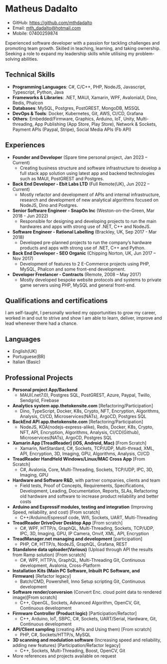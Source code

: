 # Matheus Dadalto

- GitHub: https://github.com/mthdadalto
- Email: mth_dadalto@hotmail.com
- Mobile: 07400259874

Experienced software developer with a passion for tackling challenges and promoting team growth. Skilled in teaching, learning, and taking ownership. Seeking a role to expand my leadership skills while utilising my problem-solving abilities.

## Technical Skills

- **Programming Languages**: C#, C/C++, PHP, NodeJS, Javascript, Typescript, Python, Java
- **Frameworks & Libraries**: .NET, MAUI, Xamarin, WPF, AvaloniaUI, Dino, Redis, Phalcon
- **Databases**: MySQL, Postgres, PostGREST, MongoDB, MSSQL
- **DevOps & Tools**: Docker, Kubernetes, Git, AWS, CI/CD, Grafana
- **Others**: Embedded/Firmware, Graphics, Arduino, IoT, Unity, Multi-threading, App Publishing (App Store, Play Store), Network & Sockets, Payment APIs (Paypal, Stripe), Social Media APIs (Fb API)

## Experiences

- **Founder and Developer** (Spare time personal project, Jan 2023 – Current)
    - Creating business structure and software infrastructure to develop a full stack app solution using latest app and backend technologies such as MAUI, PostGREST and Postgres.
- **Back End Developer - Ebit Labs LTD** (Full Remote(UK), Jun 2022 – Current)
    - Mostly refactor and development of APIs and internal infrastructure, research and development of new analytical algorithms focused on NodeJS, Dino and Postgres.
- **Senior Software Engineer - SnapOn Inc** (Weston-on-the-Green, Mar 2018 - Jun 2022)
    - Responsible for designing and developing projects to run the main hardwares and apps with strong use of .NET, C++ and NodeJS.
- **Software Engineer - Rational Labelling** (Brackley, UK, Sep 2017 - Mar 2018)
    - Developed pre-planned projects to run the company’s hardware products and apps with strong use of .NET, C++ and Python.
- **Back End Developer - SEO Organic** (Chipping Norton, UK, Jun 2017 – Nov 2017)
    - Development of features to 2 E-Commerce projects using PHP, MySQL, Phalcon and some front-end development.
- **Developer Freelancer - Contracts** (Remote, 2008 – May 2017)
    - Mostly developed bespoke website protocols and systems to private game servers using PHP, MySQL and general front-end.

## Qualifications and certifications

I am self-taught, I personally worked my opportunities to grow my career, worked in and out to strive and show I am able to learn, deliver, improve and lead whenever there had a chance.

## Languages

- English(UK)
- Portuguese(BR)
- Italian (Basic)

## Professional Projects

- **Personal project App/Backend**
    - MAUI(.net7.0), Postgres SQL, PostGREST, Azure, Paypal, Twillo, Sendgrid, Firebase
- **Analytics system app.thetokensite.com** [Refactoring/Participation]
    - Dino, TypeScript, Docker, K8s, Crypto, NFT, Encryption, Algorithms, Analysis, CI/CD, Microservices(NATs), ArgoCD, Postgres SQL
- **BackEnd API app.thetokensite.com** [Refactoring/Participation]
    - NodeJS, KOA(nodejs-express-alike), Redis, Docker, K8s, Crypto, NFT, API, Encryption, Algorithms, Analysis, CI/CD(Github), Microservices(NATs), ArgoCD, Postgres SQL
- **Xamarin App [TreadReader] (iOS, Android, Mac)** [From Scratch]
    - Xamarin, NetStardard, C#, Sockets, TCP/UDP, Multi-thread, XML, API, Encryption, 3D, Imaging, GPU, Algorithms, Analysis, CI/CD 
- **TreadReader HandHeld Windows/Linux/MAC Cross App** [From Scratch]
    - C#, Avalonia, Core, Multi-Threading, Sockets, TCP/UDP, IPC, 3D, Imaging, GPU
- **Hardware and Software R&D**, with partner companies, clients and team
    - Field tests, Proof of Concepts, Requirements, Specifications, Development, Leading, Documentation, Reports, SLAs, Refactoring old hardware and software to increase product reliability and better costs
- **Arduino and Espressif modules, testing and integration** (Improving Speed, reliability, and cost) [From scratch]
    - C++/Arduino/Espressif code, Wifi, Sockets, UART, Multi-Threading
- **TreadReader DriveOver Desktop App** [From scratch]
    - C#, WPF, HTTP/s, GraphQL, Multi-Threading, Sockets, TCP/UDP, IPC, 3D, Imaging, GPU, IP Camera, Onvif, XML, API, Encryption
- **TreadManager.net managing and development** [participation]
    - PHP, C#, HTTP/s, NodeJS, GraphQL, Grafana, REST
- **Standalone data uploader(Various)** (Upload through API the results from Ramp solution) [From scratch]
    - C#, WPF, HTTP/s, GraphQL, Multi-Threading Git, Continuous development, Avalonia, Cross-Platform
- **Installation Kits (Main PC Software, Inbuilt PC Software, and Firmware)** [Refactor legacy]
    - Batch/CMD, Powershell, Inno Setup scripting Git, Continuous development
- **Software render/conversion** (Convert Enc. cloud point data to rendered image)[From scratch]
    - C++, OpenGL, Sockets, Advanced Algorithm, OpenCV, Git, Continuous development
- **Firmware Controller (Product logic)** [Participation/Refactor]
    - C++, Arduino, IoT, SBPC, C#, Sockets, UART/Serial, Hardware, Git, Continuous development
- **API/Client sampling** (creating APIs and Using them) [From scratch]
    - PHP, C#, Sockets/HTTP/s, MySQL
- **3D scanning and modulation software** (Increasing speed and reliability, adding new features) [Participation/Refactor legacy]
    - C++, Sockets, Multi-Threading, Boost, OpenCV, Git
- More references and projects available on request
